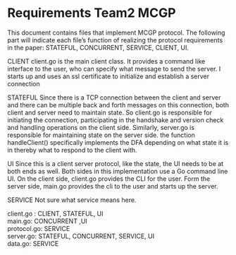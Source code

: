 # Requirements Team2 MCGP

This document contains files that implement MCGP protocol. The following part will indicate each file’s function of realizing the protocol requirements in the paper: STATEFUL, CONCURRENT, SERVICE, CLIENT, UI.

CLIENT
client.go is the main client class. It provides a command like interface to the user, who can specify what message to send the server. I starts up and uses an ssl certificate to initialize and establish a  server connection

STATEFUL
Since there is a TCP connection between the client and server and there can be multiple back and forth messages on this connection, both client and server need to maintain state. So client.go is responsible for initiating the connection, participating in the handshake and version check and handling operations on the client side. Similarly, server.go is responsible for maintaining state on the server side. the function handleClient() specifically implements the DFA depending on what state it is in thereby what to respond to the client with.

UI
Since this is a client server protocol, like the state, the UI needs to be at both ends as well. Both sides in this implementation use a Go command line UI. On the client side, client.go provides the CLI for the user. Form the server side, main.go provides the cli to the user and starts up the server.

SERVICE
Not sure what service means here.

client.go : CLIENT, STATEFUL, UI  
main.go: CONCURRENT ,UI  
protocol.go: SERVICE  
server.go: STATEFUL, CONCURRENT, SERVICE, UI  
data.go: SERVICE  
